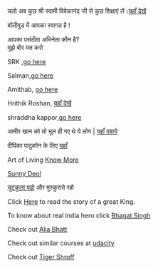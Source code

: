 ﻿चलो अब कुछ श्री स्वामी विवेकानंद जी से कुछ शिक्षाएं लें।[यहाँ देखें](swami-vivekananda/swami-vivekananda.md)

बॉलीवुड में आपका स्वागत है !

आपका पसंदीदा अभिनेता कौन है?      
मुझे बोर मत करो

SRK ,[go here](actor1/srk.md)

Salman,[go here](actor2/salman.md)

Amithab, [go here](actor3/amithab.md)

Hrithik Roshan, [यहाँ देखें](hrithik/hrithik.md)

shraddha kappor,[go here](shraddha/shraddha.md)

आमीर खान को तो भूल ही गए थे ये लोग | 
[यहाँ दबाये  ](./actor4/aamir.md)

दीपिका पादुकोन  के लिए
[ यहाँ  ](./actor5/deepika.md)

Art of Living [Know More](art-of-living/art-of-living.md)

[Sunny Deol](Sunny_Deol/sunny.md)

[चुटकुला पढो](joke/joke.md) और मुस्कुराते रहो

Click [Here](king/king.md) to read the story of a great King.

To know about real india hero click [Bhagat Singh](Bhagat_Singh/bhagat_singh.md)

Check out [Alia Bhatt](https://www.instagram.com/aliaabhatt/?hl=en)

Check out similar courses at [udacity](http://www.udacity.com/)

Check out [Tiger Shroff](https://www.instagram.com/tigerjackieshroff/?hl=en)